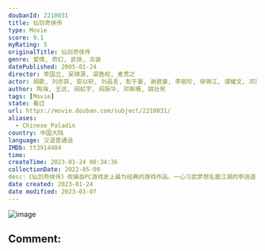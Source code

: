 ```yaml
---
doubanId: 2210031
title: 仙剑奇侠传
type: Movie
score: 9.1
myRating: 5
originalTitle: 仙剑奇侠传
genre: 爱情, 奇幻, 武侠, 古装
datePublished: 2005-01-24
director: 李国立, 吴锦源, 梁胜权, 麦贯之
actor: 胡歌, 刘亦菲, 安以轩, 刘品言, 彭于晏, 谢君豪, 李丽珍, 徐锦江, 谭耀文, 邓家佳, 邓立民, 周德华, 钟夫翔, 蒋欣, 张茜, 杨明娜, 王禄江, 杨昆, 郑佩佩, 张芯瑜, 黄智贤, 孙莉, 曾之乔, 过齐鸣, 李灿森, 沈磊, 金鑫, 黄笑嬿, 傅芳玲, 周诗璇, 江元, 郭亮, 许守钦, 蒋俐玮, 王苏, 曾昂, 张柏俊, 谢添天, 金锋, 冯骏骅, 林佳俊, 李晔, 王玮
author: 陶海, 王远, 阎虹宇, 阎振华, 邓紫珊, 姚壮宪
tags: [Movie]
state: 看过
url: https://movie.douban.com/subject/2210031/
aliases:
  - Chinese_Paladin
country: 中国大陆
language: 汉语普通话
IMDb: tt3914484
time: 
createTime: 2023-01-24 00:34:36
collectionDate: 2022-05-09
desc:《仙剑奇侠传》改编自PC游戏史上最为经典的游戏作品。一心习武梦想名震江湖的李逍遥(胡歌饰)，为求灵丹妙药救助忽患怪病相依为命的李大婶上了仙岛，在机缘巧合下结识神秘少女赵灵儿(刘亦菲饰)。两人情投...
date created: 2023-01-24
date modified: 2023-03-07
---
```


![image](p2561931895.jpg)

Comment:
---
